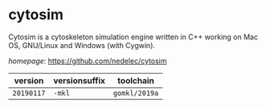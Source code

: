 # cytosim

Cytosim is a cytoskeleton simulation engine written in  C++ working on Mac OS, GNU/Linux and Windows (with Cygwin).

*homepage*: <https://github.com/nedelec/cytosim>

version | versionsuffix | toolchain
--------|---------------|----------
``20190117`` | ``-mkl`` | ``gomkl/2019a``

